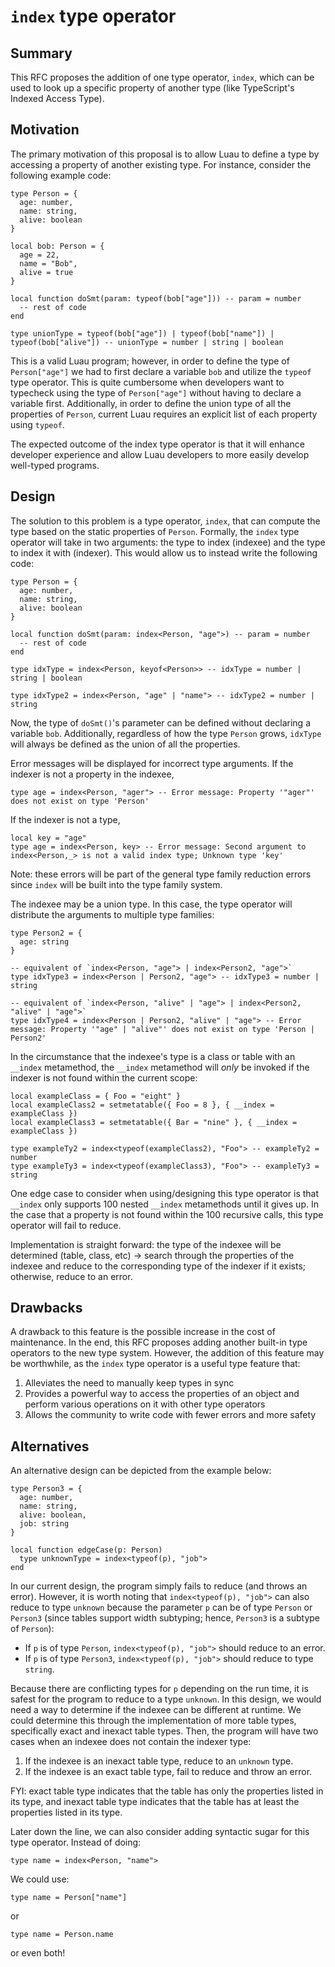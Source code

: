 # `index` type operator

## Summary

This RFC proposes the addition of one type operator, `index`, which can be used to look up a specific property of another type (like TypeScript's Indexed Access Type).

## Motivation

The primary motivation of this proposal is to allow Luau to define a type by accessing a property of another existing type. For instance, consider the following example code:
```luau
type Person = {
  age: number,
  name: string,
  alive: boolean
}

local bob: Person = {
  age = 22,
  name = "Bob",
  alive = true
}

local function doSmt(param: typeof(bob["age"])) -- param = number
  -- rest of code
end

type unionType = typeof(bob["age"]) | typeof(bob["name"]) | typeof(bob["alive"]) -- unionType = number | string | boolean
```

This is a valid Luau program; however, in order to define the type of `Person["age"]` we had to first declare a variable `bob` and utilize the `typeof` type operator. This is quite cumbersome when developers want to typecheck using the type of `Person["age"]` without having to declare a variable first. Additionally, in order to define the union type of all the properties of `Person`, current Luau requires an explicit list of each property using `typeof`.

The expected outcome of the index type operator is that it will enhance developer experience and allow Luau developers to more easily develop well-typed programs.

## Design

The solution to this problem is a type operator, `index`, that can compute the type based on the static properties of `Person`. Formally, the `index` type operator will take in two arguments: the type to index (indexee) and the type to index it with (indexer). This would allow us to instead write the following code:
```luau
type Person = {
  age: number,
  name: string,
  alive: boolean
}

local function doSmt(param: index<Person, "age">) -- param = number
  -- rest of code
end

type idxType = index<Person, keyof<Person>> -- idxType = number | string | boolean

type idxType2 = index<Person, "age" | "name"> -- idxType2 = number | string
```

Now, the type of `doSmt()`'s parameter can be defined without declaring a variable `bob`. Additionally, regardless of how the type `Person` grows, `idxType` will always be defined as the union of all the properties.

Error messages will be displayed for incorrect type arguments. If the indexer is not a property in the indexee, 
```luau
type age = index<Person, "ager"> -- Error message: Property '"ager"' does not exist on type 'Person'
```
If the indexer is not a type,
```luau
local key = "age"
type age = index<Person, key> -- Error message: Second argument to index<Person,_> is not a valid index type; Unknown type 'key'
```
Note: these errors will be part of the general type family reduction errors since `index` will be built into the type family system.

The indexee may be a union type. In this case, the type operator will distribute the arguments to multiple type families:
```luau
type Person2 = {
  age: string
}

-- equivalent of `index<Person, "age"> | index<Person2, "age">`
type idxType3 = index<Person | Person2, "age"> -- idxType3 = number | string

-- equivalent of `index<Person, "alive" | "age"> | index<Person2, "alive" | "age">`
type idxType4 = index<Person | Person2, "alive" | "age"> -- Error message: Property '"age" | "alive"' does not exist on type 'Person | Person2'
```

In the circumstance that the indexee's type is a class or table with an `__index` metamethod, the `__index` metamethod will *only* be invoked if the indexer is not found within the current scope:
```luau
local exampleClass = { Foo = "eight" }
local exampleClass2 = setmetatable({ Foo = 8 }, { __index = exampleClass })
local exampleClass3 = setmetatable({ Bar = "nine" }, { __index = exampleClass })

type exampleTy2 = index<typeof(exampleClass2), "Foo"> -- exampleTy2 = number
type exampleTy3 = index<typeof(exampleClass3), "Foo"> -- exampleTy3 = string
```

One edge case to consider when using/designing this type operator is that `__index` only supports 100 nested `__index` metamethods until it gives up. In the case that a property is not found within the 100 recursive calls, this type operator will fail to reduce.

Implementation is straight forward: the type of the indexee will be determined (table, class, etc) -> search through the properties of the indexee and reduce to the corresponding type of the indexer if it exists; otherwise, reduce to an error. 

## Drawbacks

A drawback to this feature is the possible increase in the cost of maintenance. In the end, this RFC proposes adding another built-in type operators to the new type system. However, the addition of this feature may be worthwhile, as the `index` type operator is a useful type feature that:
1. Alleviates the need to manually keep types in sync
2. Provides a powerful way to access the properties of an object and perform various operations on it with other type operators
3. Allows the community to write code with fewer errors and more safety

## Alternatives

An alternative design can be depicted from the example below:
```luau
type Person3 = {
  age: number,
  name: string,
  alive: boolean,
  job: string
}

local function edgeCase(p: Person)
  type unknownType = index<typeof(p), "job">
end
```
In our current design, the program simply fails to reduce (and throws an error). However, it is worth noting that `index<typeof(p), "job">` can also reduce to type `unknown` because the parameter `p` can be of type `Person` or `Person3` (since tables support width subtyping; hence, `Person3` is a subtype of `Person`):
- If `p` is of type `Person`, `index<typeof(p), "job">` should reduce to an error. 
- If `p` is of type `Person3`, `index<typeof(p), "job">` should reduce to type `string`.

Because there are conflicting types for `p` depending on the run time, it is safest for the program to reduce to a type `unknown`. In this design, we would need a way to determine if the indexee can be different at runtime. We could determine this through the implementation of more table types, specifically exact and inexact table types. Then, the program will have two cases when an indexee does not contain the indexer type:
1. If the indexee is an inexact table type, reduce to an `unknown` type.
2. If the indexee is an exact table type, fail to reduce and throw an error.

FYI: exact table type indicates that the table has only the properties listed in its type, and inexact table type indicates that the table has at least the properties listed in its type.

Later down the line, we can also consider adding syntactic sugar for this type operator. Instead of doing:
```luau
type name = index<Person, "name">
```
We could use:
```luau
type name = Person["name"]
```
or 
```luau
type name = Person.name
```
or even both!